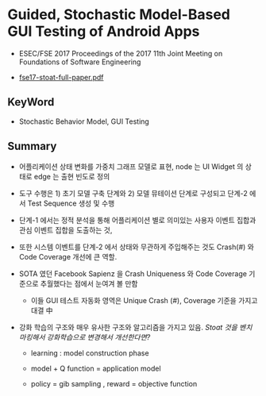 # Guided, Stochastic Model-Based GUI Testing of Android Apps

* ESEC/FSE 2017 Proceedings of the 2017 11th Joint Meeting on Foundations of Software Engineering

* [fse17-stoat-full-paper.pdf](../resources/fse17-stoat-full-paper.pdf)

## KeyWord

* Stochastic Behavior Model, GUI Testing

## Summary

* 어플리케이션 상태 변화를 가중치 그래프 모델로 표현, node 는 UI Widget 의 상태로 edge 는 출현 빈도로 정의

* 도구 수행은 1) 초기 모델 구축 단계와 2) 모델 뮤테이션 단계로 구성되고 단계-2 에서 Test Sequence 생성 및 수행

* 단계-1 에서는 정적 분석을 통해 어플리케이션 별로 의미있는 사용자 이벤트 집합과 관심 이벤트 집합을 도출하는 것,

* 또한 시스템 이벤트를 단계-2 에서 상태와 무관하게 주입해주는 것도 Crash(#) 와 Code Coverage 개선에 큰 역할.

* SOTA 였던 Facebook Sapienz 을 Crash Uniqueness 와 Code Coverage 기준으로 추월했다는 점에서 눈여겨 볼 만함

  * 이들 GUI 테스트 자동화 영역은 Unique Crash (#), Coverage 기준을 가지고 대결 中

* 강화 학습의 구조와 매우 유사한 구조와 알고리즘을 가지고 있음. *Stoat 것을 벤치마킹해서 강화학습으로 변경해서 개선한다면?*

  * learning : model construction phase

  * model + Q function = application model

  * policy = gib sampling , reward = objective function
